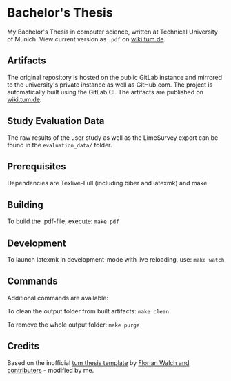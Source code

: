 # Bachelor's Thesis

My Bachelor's Thesis in computer science, written at Technical University of Munich.
View current version as `.pdf` on [wiki.tum.de](https://wiki.tum.de/display/infar/BA%3A+Smartphone-Assisted+Virtual+Reality+Using+Ubi-Interact).

## Artifacts

The original repository is hosted on the public GitLab instance and mirrored to the university's private instance as well as GitHub.com.
The project is automatically built using the GitLab CI. The artifacts are published on [wiki.tum.de](https://wiki.tum.de/display/infar/%5B19SS+-+BA%5D+Smartphone-Assisted+Virtual+Reality+Using+Ubi-Interact).

## Study Evaluation Data

The raw results of the user study as well as the LimeSurvey export can be found in the `evaluation_data/` folder.

## Prerequisites

Dependencies are Texlive-Full (including biber and latexmk) and make.

## Building

To build the .pdf-file, execute:
`make pdf`

## Development

To launch latexmk in development-mode with live reloading, use:
`make watch`

## Commands

Additional commands are available:

To clean the output folder from built artifacts:
`make clean`

To remove the whole output folder:
`make purge`

## Credits

Based on the inofficial [tum thesis template](https://github.com/fwalch/tum-thesis-latex) by [Florian Walch and contributers](https://github.com/fwalch/tum-thesis-latex/graphs/contributors) - modified by me.
